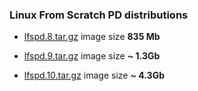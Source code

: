 ### Linux From Scratch PD distributions

- [lfspd.8.tar.gz](https://ln5.sync.com/dl/dc939a1d0/qpvydk7k-nmvr3554-uvb36zr5-kaxecqch) image size <b>835 Mb</b> 

- [lfspd.9.tar.gz](lfspd.9.tar.gz) image size <b>~ 1.3Gb</b> 

- [lfspd.10.tar.gz](https://ln5.sync.com/dl/4f64919e0/mqi5sz3e-ipaqzf5t-xwim9pte-xdq87wkt) image size <b>~ 4.3Gb</b>

